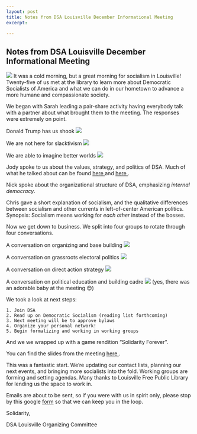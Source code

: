 ```yaml
---
layout: post
title: Notes from DSA Louisville December Informational Meeting
excerpt:

---
```



## Notes from DSA Louisville December Informational Meeting

![](/images/jeftweet.png)
It was a cold morning, but a great morning for socialism in Louisville! Twenty-five
of us met at the library to learn more about Democratic Socialists of America and what
we can do in our hometown to advance a more humane and compassionate society.

We began with Sarah leading a pair-share activity having everybody talk with a partner
about what brought them to the meeting. The responses were extremely on point.

Donald Trump has us shook
![](/images/trumpcards.jpg)

We are not here for slacktivism
![](/images/slackcard.jpg)

We are able to imagine better worlds
![](/images/bettercard.jpg)


Jody spoke to us about the values, strategy, and politics of DSA.  Much of what he talked
about can be found [ here ](http://www.dsausa.org/about_dsa) and [ here ](http://www.dsausa.org/socialist_strategy).

Nick spoke about the organizational structure of DSA, emphasizing *internal
democracy*.


Chris gave a short explanation of socialism, and the qualitative differences between
socialism and other currents in left-of-center American politics. Synopsis: Socialism
means working for *each other* instead of the bosses.

Now we get down to business. We split into four groups to rotate through four conversations.

A conversation on organizing and base building
![]( /images/sarah.jpg )

A conversation on grassroots electoral politics
![]( /images/josh.jpg)

A conversation on direct action strategy
![]( /images/nick.jpg )

A conversation on political education and building cadre
![]( /images/chris.jpg)
(yes, there was an adorable baby at the meeting 😊)

We took a look at next steps:

	1. Join DSA
	2. Read up on Democratic Socialism (reading list forthcoming)
	3. Next meeting will be to approve bylaws
	4. Organize your personal network!
	5. Begin formalizing and working in working groups

And we we wrapped up with a game rendition “Solidarity Forever”.

You can find the slides from the meeting [ here ](http://slides.com/chriscaragianis/deck).

This was a fantastic start. We’re updating our contact lists, planning our next events,
and bringing more socialists into the fold. Working groups are forming and setting agendas.
Many thanks to Louisville Free Public Library for lending us the space to work in.

Emails are about to be sent, so if you were with us in spirit only, please stop
by this google [form](https://docs.google.com/forms/d/e/1FAIpQLSe8AiFZW2MyjfYLeUoDm66NgNQJe8Nt7kdblE9E_Tey7Rc4lg/viewform)
so that we can keep you in the loop.

Solidarity,

DSA Louisville Organizing Committee


